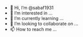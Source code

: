 - 👋 Hi, I’m @sabaf1931
- 👀 I’m interested in ...
- 🌱 I’m currently learning ...
- 💞️ I’m looking to collaborate on ...
- 📫 How to reach me ...

<!---
sabaf1931/sabaf1931 is a ✨ special ✨ repository because its `README.md` (this file) appears on your GitHub profile.
You can click the Preview link to take a look at your changes.
--->
